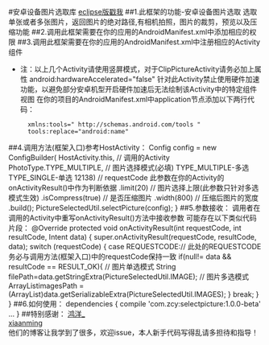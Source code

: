 #安卓设备图片选取库
[eclipse版戳我](https://github.com/zhuchunyao164488421/SelectPictureForEclipse) 
##1.此框架的功能-安卓设备图片选取
选取单张或者多张图片，返回图片的绝对路径,有相机拍照，图片的裁剪，预览以及压缩功能
##2.调用此框架需要在你的应用的AndroidManifest.xml中添加相应的权限
    <uses-permission android:name="android.permission.MOUNT_UNMOUNT_FILESYSTEMS" />
    <uses-permission android:name="android.permission.CAMERA" />
    <uses-feature android:name="android.hardware.camera2" />
    <uses-permission android:name="android.permission.WRITE_EXTERNAL_STORAGE" />
    <uses-permission android:name="android.permission.READ_EXTERNAL_STORAGE" />
##3.调用此框架需要在你的应用的AndroidManifest.xml中注册相应的Activity组件
    <activity
       android:name="com.zcy.imagelib.widget.PicSelectActivity"
       android:screenOrientation="portrait" >
    </activity>
    <activity
       android:name="com.zcy.imagelib.camera.CameraActivity"
       android:screenOrientation="portrait" >
    </activity>
    <activity
       android:name="com.zcy.imagelib.widget.ImageBrowserActivity"
       android:screenOrientation="portrait" >
    </activity>
    <activity
       android:name="com.zcy.imagelib.crop.CropPhotoActivity"
       android:screenOrientation="portrait" >
    </activity>
    <activity
       android:name="com.zcy.imagelib.crop.ClipPictureActivity"
       android:hardwareAccelerated="false"
       android:screenOrientation="portrait" >
    </activity>
 * 注：以上几个Activity请使用竖屏模式，对于ClipPictureActivity请务必加上属性 android:hardwareAccelerated="false"
    针对此Activity禁止使用硬件加速功能，以避免部分安卓机型开启硬件加速后无法绘制该Activity中的特定组件视图
    在你的项目的AndroidManifest.xml中application节点添加以下两行代码：</br>
          
         xmlns:tools=" http://schemas.android.com/tools "
         tools:replace="android:name"

##4.调用方法(框架入口)参考HostActivity：
          Config config = new ConfigBuilder(
						HostActivity.this, // 调用的Activity
						PhotoType.TYPE_MULTIPLE, // 图片选择模式(必填) TYPE_MULTIPLE-多选    TYPE_SINGLE-单选
						12138) // requestCode  此参数在你的Activity的onActivityResult()中作为判断依据
			    .limit(20) // 图片选择上限(此参数只针对多选模式生效)
			    .isCompress(true) // 是否压缩图片
			    .width(800) // 压缩后图片的宽度
			    .build();
			PictureSelectedUtil.selectPicture(config);
			}
##5.参数接收：
     调用者在调用的Activity中重写onActivityResult()方法中接收参数
     可能存在以下类似代码片段：
      @Override
	    protected void onActivityResult(int requestCode, int resultCode, Intent data) {
		    super.onActivityResult(requestCode, resultCode, data);
		         switch (requestCode) {
		         case REQUESTCODE:// 此处的REQUESTCODE务必与调用方法(框架入口)中的requestCode保持一致
			     if(null!= data && resultCode == RESULT_OK){
			           // 图片单选模式
				       String filePath=data.getStringExtra(PictureSelectedUtil.IMAGE);
				       // 图片多选模式
				       ArrayList<String>imagesPath = (ArrayList<String>)data.getSerializableExtra(PictureSelectedUtil.IMAGES);
			      }
			      break;
		      }
          }
##6.如何使用：
	dependencies {
	compile 'com.zcy:selectpicture:1.0.0-beta'
	...
	}
##特别感谢：
[鸿洋_](http://blog.csdn.net/lmj623565791)  
[xiaanming](http://blog.csdn.net/xiaanming) <br/>
他们的博客让我学到了很多，欢迎issue，本人新手代码写得乱请多担待和指导！



